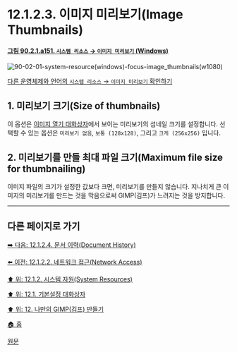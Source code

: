 # 12.1.2.3. 이미지 미리보기(Image Thumbnails)

<a id="90-02-01-a151"></a>

#### [그림 90.2.1.a151. `시스템 리소스` → `이미지 미리보기` (Windows)](./90-02-01-system-resource.md#90-02-01-a151)
![90-02-01-system-resource(windows)-focus-image_thumbnails(w1080)](https://github.com/wonder13662/gimp/assets/15767104/fdebf365-afc5-4e85-ba77-5f3a9942d088)

[다른 운영체제와 언어의 `시스템 리소스` → `이미지 미리보기` 확인하기](./90-02-01-system-resource.md#90-02-01-a152)

## 1. 미리보기 크기(Size of thumbnails)
이 옵션은 [이미지 열기 대화상자](./90-04-38-open_image.md)에서 보이는 미리보기의 섬네일 크기를 설정합니다. 선택할 수 있는 옵션은 `미리보기 없음`, `보통 (128x128)`, 그리고 `크게 (256x256)` 입니다.

## 2. 미리보기를 만들 최대 파일 크기(Maximum file size for thumbnailing)
이미지 파일의 크기가 설정한 값보다 크면, 미리보기를 만들지 않습니다. 지나치게 큰 이미지의 미리보기를 만드는 것을 막음으로써 GIMP(김프)가 느려지는 것을 방지합니다.

***

## 다른 페이지로 가기

[➡️ 다음: 12.1.2.4. 문서 이력(Document History)](./12-01-02-04-document_history.md)

[⬅️ 이전: 12.1.2.2. 네트워크 접근(Network Access)](./12-01-02-02-network_access.md)

[⬆️ 위: 12.1.2. 시스템 자원(System Resources)](./12-01-02-00-system-resources.md)

[⬆️ 위: 12.1. 기본설정 대화상자](./12-01-00-preference-dialog.md)

[⬆️ 위: 12. 나만의 GIMP(김프) 만들기](./12-00-enrich-my-gimp.md)

[🏠 홈](./00-home.md)

[원문](https://docs.gimp.org/2.10/ko/gimp-pimping.html#gimp-prefs-system-resources)